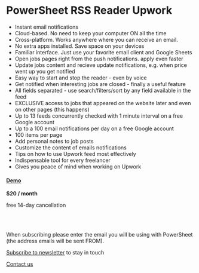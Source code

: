# PowerSheet RSS Reader Upwork

* Instant email notifications
* Cloud-based. No need to keep your computer ON all the time
* Cross-platform. Works anywhere where you can receive an email.
* No extra apps installed. Save space on your devices
* Familiar interface. Just use your favorite email client and Google Sheets
* Open jobs pages right from the push notifications. apply even faster
* Update jobs content and recieve update notifications, e.g. when price went up you get notified
* Easy way to start and stop the reader - even by voice
* Get notified when interesting jobs are closed - finally a useful feature
* All fields separated - use search/filters/sort by any field available in the feed
* EXCLUSIVE access to jobs that appeared on the website later and even on other pages (this happens)
* Up to 13 feeds concurrently checked with 1 minute interval on a free Google account
* Up to a 100 email notifications per day on a free Google account
* 100 items per page
* Add personal notes to job posts
* Customize the content of emails notifications
* Tips on how to use Upwork feed most effectively
* Indispensable tool for every freelancer
* Gives you peace of mind when working on Upwork

#### [Demo](duck.com)

**$20 / month**

free 14-day cancellation

<br />
<script async
  src="https://js.stripe.com/v3/buy-button.js">
</script>
<stripe-buy-button
  buy-button-id="buy_btn_1OpT5HHRWoLU3K3e5EgtCl6k"
  publishable-key="pk_live_51OL1m2HRWoLU3K3ekN76ECIfS0WNaZfVKJXgW7NRMMZDvIkRHb5HZOlYyg1m7Q6pzZPravVGqzMVRU1QMQCQotjo00mlxZxfzZ"
>
</stripe-buy-button>
<br />


When subscribing please enter the email you will be using with PowerSheet (the address emails will be sent FROM).



[Subscribe to newsletter](https://docs.google.com/forms/d/e/1FAIpQLScpRhK8vhKuAUBLmjoeZ8768dXokRD1uhjTe9xjINVBPk7ewA/viewform?usp=sf_link) to stay in touch

[Contact us](https://docs.google.com/forms/d/e/1FAIpQLSfXaCPD_zB4Cvvqs8wF2EISJhNE4-jk0bzz6PJkqeumzbh1gQ/viewform?usp=sf_link)
